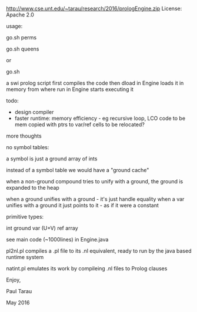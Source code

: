 http://www.cse.unt.edu/~tarau/research/2016/prologEngine.zip
License: Apache 2.0

usage:

go.sh perms

go.sh queens

or

go.sh <any pure Prolog program in directory progs>

a swi prolog script first compiles the code
then dload in Engine loads it in memory from
where run in Engine starts executing it

todo:

- design compiler
- faster runtime:
    memory efficiency - eg recursive loop, LCO
    code to be mem copied with ptrs to var/ref cells to be relocated?

more thoughts

no symbol tables:

a symbol is just a ground array of ints

instead of a symbol table we would have a "ground cache"

when a non-ground compound tries to unify with a ground, the ground is
expanded to the heap

when a ground unifies with a ground - it's just handle equality
when a var unifies with a ground it just points to it - as if it were a constant

primitive types:

int
ground
var (U+V)
ref
array

see main code (~1000lines) in Engine.java

pl2nl.pl compiles a .pl file to its .nl equivalent, ready to run by
the java based runtime system

natint.pl emulates its work by compileing .nl files to Prolog clauses


Enjoy,

Paul Tarau

May 2016

